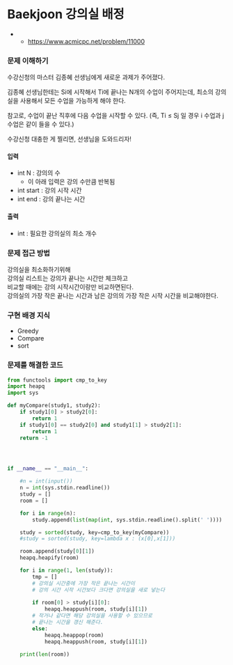 # Baekjoon 강의실 배정

- 
    - https://www.acmicpc.net/problem/11000

### 문제 이해하기
수강신청의 마스터 김종혜 선생님에게 새로운 과제가 주어졌다. 

김종혜 선생님한테는 Si에 시작해서 Ti에 끝나는 N개의 수업이 주어지는데, 최소의 강의실을 사용해서 모든 수업을 가능하게 해야 한다. 

참고로, 수업이 끝난 직후에 다음 수업을 시작할 수 있다. (즉, Ti ≤ Sj 일 경우 i 수업과 j 수업은 같이 들을 수 있다.)

수강신청 대충한 게 찔리면, 선생님을 도와드리자!
#### 입력
- int N : 강의의 수
    - 이 아래 입력은 강의 수만큼 반복됨
- int start : 강의 시작 시간
- int end : 강의 끝나는 시간

#### 출력
- int : 필요한 강의실의 최소 개수

### 문제 접근 방법
강의실을 최소화하기위해  
강의실 리스트는 강의가 끝나는 시간만 체크하고  
비교할 때에는 강의 시작시간이랑만 비교하면된다.  
강의실의 가장 작은 끝나는 시간과 남은 강의의 가장 작은 시작 시간을 비교해야한다.


### 구현 배경 지식
- Greedy
- Compare
- sort

### 문제를 해결한 코드
~~~python
from functools import cmp_to_key
import heapq
import sys

def myCompare(study1, study2):
    if study1[0] > study2[0]:
        return 1
    if study1[0] == study2[0] and study1[1] > study2[1]:
        return 1
    return -1




if __name__ == "__main__":

    #n = int(input())
    n = int(sys.stdin.readline())
    study = []
    room = []

    for i in range(n):
        study.append(list(map(int, sys.stdin.readline().split(' '))))

    study = sorted(study, key=cmp_to_key(myCompare))
    #study = sorted(study, key=lambda x : (x[0],x[1]))

    room.append(study[0][1])
    heapq.heapify(room)

    for i in range(1, len(study)):
        tmp = []
        # 강의실 시간중에 가장 작은 끝나는 시간이 
        # 강의 시간 시작 시간보다 크다면 강의실을 새로 넣는다
        
        if room[0] > study[i][0]:
            heapq.heappush(room, study[i][1])
        # 작거나 같다면 해당 강의실을 사용할 수 있으므로
        # 끝나는 시간을 갱신 해준다.
        else:
            heapq.heappop(room)
            heapq.heappush(room, study[i][1])

    print(len(room))
~~~